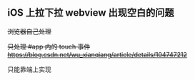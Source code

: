 

## iOS 上拉下拉 webview 出现空白的问题




<s>
浏览器自己处理

只处理 #app 内的 touch 事件
https://blog.csdn.net/wu_xianqiang/article/details/104747212

</s>

只能靠端上实现